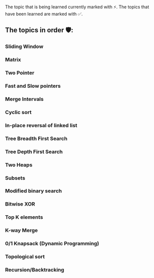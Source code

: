 The topic that is being learned currently marked with ⚡.
The topics that have been learned are marked with ✅.


## The topics in order 🛡️:

### Sliding Window
### Matrix
### Two Pointer
### Fast and Slow pointers
### Merge Intervals
### Cyclic sort
### In-place reversal of linked list
### Tree Breadth First Search
### Tree Depth First Search
### Two Heaps
### Subsets
### Modified binary search
### Bitwise XOR
### Top K elements
### K-way Merge
### 0/1 Knapsack (Dynamic Programming)
### Topological sort
### Recursion/Backtracking
